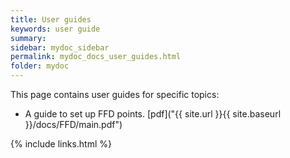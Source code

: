 ```yaml
---
title: User guides
keywords: user guide
summary: 
sidebar: mydoc_sidebar
permalink: mydoc_docs_user_guides.html
folder: mydoc
---
```


This page contains user guides for specific topics:

- A guide to set up FFD points. [pdf]("{{ site.url }}{{ site.baseurl }}/docs/FFD/main.pdf")


{% include links.html %}

